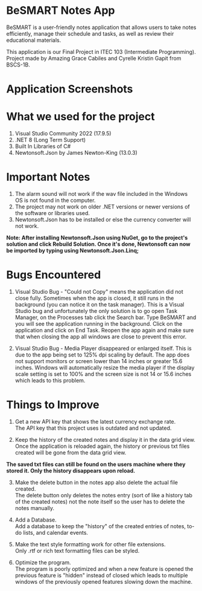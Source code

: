 # BeSMART Notes App
BeSMART is a user-friendly notes application that allows users to take notes efficiently, manage their schedule and tasks, as well as review their educational materials.  

This application is our Final Project in ITEC 103 (Intermediate Programming). Project made by Amazing Grace Cabiles and Cyrelle Kristin Gapit from BSCS-1B.  

# Application Screenshots

# What we used for the project
1. Visual Studio Community 2022 (17.9.5)
2. .NET 8 (Long Term Support)
3. Built In Libraries of C#
4. Newtonsoft.Json by James Newton-King (13.0.3)

# Important Notes
1. The alarm sound will not work if the wav file included in the Windows OS is not found in the computer. 
2. The project may not work on older .NET versions or newer versions of the software or libraries used.
3. Newtonsoft.Json has to be installed or else the currency converter will not work.

**Note: After installing Newtonsoft.Json using NuGet, go to the project's solution and click Rebuild Solution. Once it's done, 
Newtonsoft can now be imported by typing using Newtonsoft.Json.Linq;**

# Bugs Encountered
1. Visual Studio Bug - "Could not Copy" means the application did not close fully. Sometimes when the app is closed, it still runs in the 
background (you can notice it on the task manager). This is a Visual Studio bug and unfortunately the only solution is to 
go open Task Manager, on the Processes tab click the Search bar. Type BeSMART and you will see the application running in 
the background. Click on the application and click on End Task. Reopen the app again and make sure that when closing the app
all windows are close to prevent this error.  

2. Visual Studio Bug - Media Player disappeared or enlarged itself. This is due to the app being set to 125% dpi scaling by default. The app
does not support monitors or screen lower than 14 inches or greater 15.6 inches. Windows will automatically resize the media player if
the display scale setting is set to 100% and the screen size is not 14 or 15.6 inches which leads to this problem.

# Things to Improve
1. Get a new API key that shows the latest currency exchange rate.  
The API key that this project uses is outdated and not updated.

3. Keep the history of the created notes and display it in the data grid view.  
Once the application is reloaded again, the history or previous txt files created will be gone from the data grid view.  

**The saved txt files can still be found on the users machine where they stored it. Only the history disappears upon reload.**    

3. Make the delete button in the notes app also delete the actual file created.  
The delete button only deletes the notes entry (sort of like a history tab of the created notes) not the note itself so the user has to delete the notes manually.  

4. Add a Database.  
Add a database to keep the "history" of the created entries of notes, to-do lists, and calendar events.

5. Make the text style formatting work for other file extensions.    
Only .rtf or rich text formatting files can be styled.

6. Optimize the program.  
The program is poorly optimized and when a new feature is opened the previous feature is "hidden" instead of closed which
leads to multiple windows of the previously opened features slowing down the machine.
